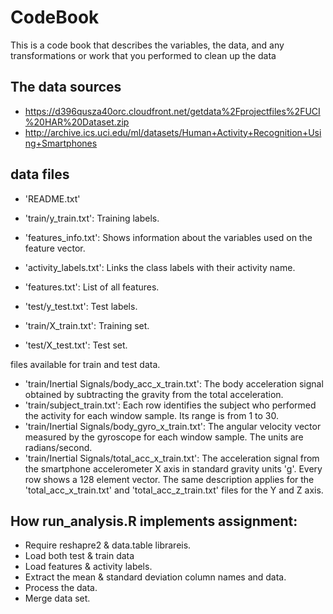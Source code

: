 # CodeBook

This is a code book that describes the variables, the data, and any transformations or work that you performed to clean up the data
## The data sources

*  https://d396qusza40orc.cloudfront.net/getdata%2Fprojectfiles%2FUCI%20HAR%20Dataset.zip
*  http://archive.ics.uci.edu/ml/datasets/Human+Activity+Recognition+Using+Smartphones


## data files


- 'README.txt'

- 'train/y_train.txt': Training labels.
- 'features_info.txt': Shows information about the variables used on the feature vector.
- 'activity_labels.txt': Links the class labels with their activity name.
- 'features.txt': List of all features.
- 'test/y_test.txt': Test labels.
- 'train/X_train.txt': Training set.
- 'test/X_test.txt': Test set.

 files available for  train and test data.
 
- 'train/Inertial Signals/body_acc_x_train.txt': The body acceleration signal obtained by subtracting the gravity from the total acceleration.
- 'train/subject_train.txt': Each row identifies the subject who performed the activity for each window sample. Its range is from 1 to 30.
- 'train/Inertial Signals/body_gyro_x_train.txt': The angular velocity vector measured by the gyroscope for each window sample. The units are radians/second.
- 'train/Inertial Signals/total_acc_x_train.txt': The acceleration signal from the smartphone accelerometer X axis in standard gravity units 'g'. Every row shows a 128 element vector. The same description applies for the 'total_acc_x_train.txt' and 'total_acc_z_train.txt' files for the Y and Z axis.


## How run_analysis.R implements assignment:

* Require reshapre2 & data.table librareis.
* Load both test & train data
* Load  features & activity labels.
* Extract the mean & standard deviation column names and data.
* Process the data. 
* Merge data set.
